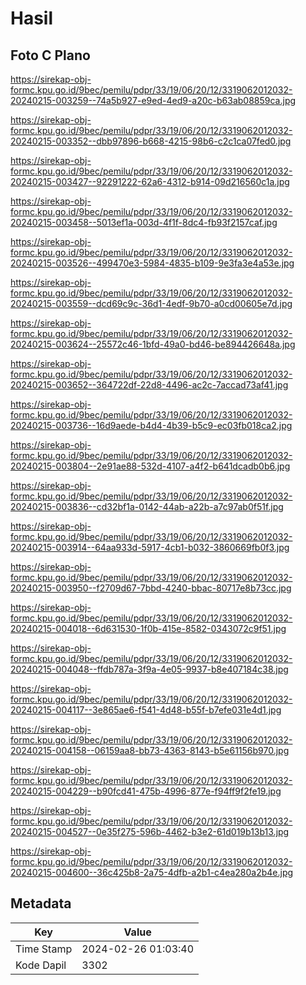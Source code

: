 # Hasil

## Foto C Plano

https://sirekap-obj-formc.kpu.go.id/9bec/pemilu/pdpr/33/19/06/20/12/3319062012032-20240215-003259--74a5b927-e9ed-4ed9-a20c-b63ab08859ca.jpg

https://sirekap-obj-formc.kpu.go.id/9bec/pemilu/pdpr/33/19/06/20/12/3319062012032-20240215-003352--dbb97896-b668-4215-98b6-c2c1ca07fed0.jpg

https://sirekap-obj-formc.kpu.go.id/9bec/pemilu/pdpr/33/19/06/20/12/3319062012032-20240215-003427--92291222-62a6-4312-b914-09d216560c1a.jpg

https://sirekap-obj-formc.kpu.go.id/9bec/pemilu/pdpr/33/19/06/20/12/3319062012032-20240215-003458--5013ef1a-003d-4f1f-8dc4-fb93f2157caf.jpg

https://sirekap-obj-formc.kpu.go.id/9bec/pemilu/pdpr/33/19/06/20/12/3319062012032-20240215-003526--499470e3-5984-4835-b109-9e3fa3e4a53e.jpg

https://sirekap-obj-formc.kpu.go.id/9bec/pemilu/pdpr/33/19/06/20/12/3319062012032-20240215-003559--dcd69c9c-36d1-4edf-9b70-a0cd00605e7d.jpg

https://sirekap-obj-formc.kpu.go.id/9bec/pemilu/pdpr/33/19/06/20/12/3319062012032-20240215-003624--25572c46-1bfd-49a0-bd46-be894426648a.jpg

https://sirekap-obj-formc.kpu.go.id/9bec/pemilu/pdpr/33/19/06/20/12/3319062012032-20240215-003652--364722df-22d8-4496-ac2c-7accad73af41.jpg

https://sirekap-obj-formc.kpu.go.id/9bec/pemilu/pdpr/33/19/06/20/12/3319062012032-20240215-003736--16d9aede-b4d4-4b39-b5c9-ec03fb018ca2.jpg

https://sirekap-obj-formc.kpu.go.id/9bec/pemilu/pdpr/33/19/06/20/12/3319062012032-20240215-003804--2e91ae88-532d-4107-a4f2-b641dcadb0b6.jpg

https://sirekap-obj-formc.kpu.go.id/9bec/pemilu/pdpr/33/19/06/20/12/3319062012032-20240215-003836--cd32bf1a-0142-44ab-a22b-a7c97ab0f51f.jpg

https://sirekap-obj-formc.kpu.go.id/9bec/pemilu/pdpr/33/19/06/20/12/3319062012032-20240215-003914--64aa933d-5917-4cb1-b032-3860669fb0f3.jpg

https://sirekap-obj-formc.kpu.go.id/9bec/pemilu/pdpr/33/19/06/20/12/3319062012032-20240215-003950--f2709d67-7bbd-4240-bbac-80717e8b73cc.jpg

https://sirekap-obj-formc.kpu.go.id/9bec/pemilu/pdpr/33/19/06/20/12/3319062012032-20240215-004018--6d631530-1f0b-415e-8582-0343072c9f51.jpg

https://sirekap-obj-formc.kpu.go.id/9bec/pemilu/pdpr/33/19/06/20/12/3319062012032-20240215-004048--ffdb787a-3f9a-4e05-9937-b8e407184c38.jpg

https://sirekap-obj-formc.kpu.go.id/9bec/pemilu/pdpr/33/19/06/20/12/3319062012032-20240215-004117--3e865ae6-f541-4d48-b55f-b7efe031e4d1.jpg

https://sirekap-obj-formc.kpu.go.id/9bec/pemilu/pdpr/33/19/06/20/12/3319062012032-20240215-004158--06159aa8-bb73-4363-8143-b5e61156b970.jpg

https://sirekap-obj-formc.kpu.go.id/9bec/pemilu/pdpr/33/19/06/20/12/3319062012032-20240215-004229--b90fcd41-475b-4996-877e-f94ff9f2fe19.jpg

https://sirekap-obj-formc.kpu.go.id/9bec/pemilu/pdpr/33/19/06/20/12/3319062012032-20240215-004527--0e35f275-596b-4462-b3e2-61d019b13b13.jpg

https://sirekap-obj-formc.kpu.go.id/9bec/pemilu/pdpr/33/19/06/20/12/3319062012032-20240215-004600--36c425b8-2a75-4dfb-a2b1-c4ea280a2b4e.jpg


## Metadata

| Key        | Value               |
| ---------- | ------------------- |
| Time Stamp | 2024-02-26 01:03:40 |
| Kode Dapil | 3302                |



